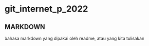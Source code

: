 # git_internet_p_2022

## MARKDOWN

bahasa markdown yang dipakai oleh readme, atau yang kita tulisakan
